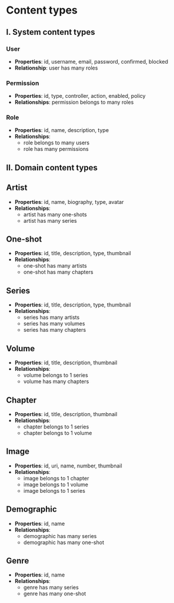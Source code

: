 # Content types

## I. System content types

### User

- **Properties**: id, username, email, password, confirmed, blocked
- **Relationship**: user has many roles

### Permission

- **Properties**: id, type, controller, action, enabled, policy
- **Relationships**: permission belongs to many roles

### Role

- **Properties**: id, name, description, type
- **Relationships**:
  - role belongs to many users
  - role has many permissions

## II. Domain content types

## Artist

- **Properties**: id, name, biography, type, avatar
- **Relationships**:
  - artist has many one-shots
  - artist has many series

## One-shot

- **Properties**: id, title, description, type, thumbnail
- **Relationships**:
  - one-shot has many artists
  - one-shot has many chapters

## Series

- **Properties**: id, title, description, type, thumbnail
- **Relationships**:
  - series has many artists
  - series has many volumes
  - series has many chapters

## Volume

- **Properties**: id, title, description, thumbnail
- **Relationships**:
  - volume belongs to 1 series
  - volume has many chapters

## Chapter

- **Properties**: id, title, description, thumbnail
- **Relationships**:
  - chapter belongs to 1 series
  - chapter belongs to 1 volume

## Image

- **Properties**: id, uri, name, number, thumbnail
- **Relationships**:
  - image belongs to 1 chapter
  - image belongs to 1 volume
  - image belongs to 1 series

## Demographic

- **Properties**: id, name
- **Relationships**:
  - demographic has many series
  - demographic has many one-shot

## Genre

- **Properties**: id, name
- **Relationships**:
  - genre has many series
  - genre has many one-shot

